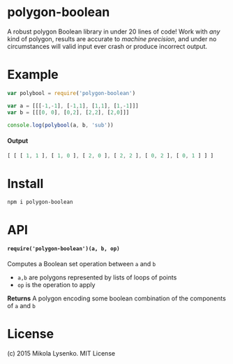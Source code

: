 polygon-boolean
===============
A robust polygon Boolean library in under 20 lines of code!  Work with *any* kind of polygon, results are accurate to *machine precision*, and under no circumstances will valid input ever crash or produce incorrect output.

# Example

```javascript
var polybool = require('polygon-boolean')

var a = [[[-1,-1], [-1,1], [1,1], [1,-1]]]
var b = [[[0, 0], [0,2], [2,2], [2,0]]]

console.log(polybool(a, b, 'sub'))
```

#### Output

```javascript
[ [ [ 1, 1 ], [ 1, 0 ], [ 2, 0 ], [ 2, 2 ], [ 0, 2 ], [ 0, 1 ] ] ]
```

# Install

```
npm i polygon-boolean
```

# API

#### `require('polygon-boolean')(a, b, op)`
Computes a Boolean set operation between `a` and `b`

* `a,b` are polygons represented by lists of loops of points
* `op` is the operation to apply

**Returns** A polygon encoding some boolean combination of the components of `a` and `b`

# License
(c) 2015 Mikola Lysenko. MIT License
